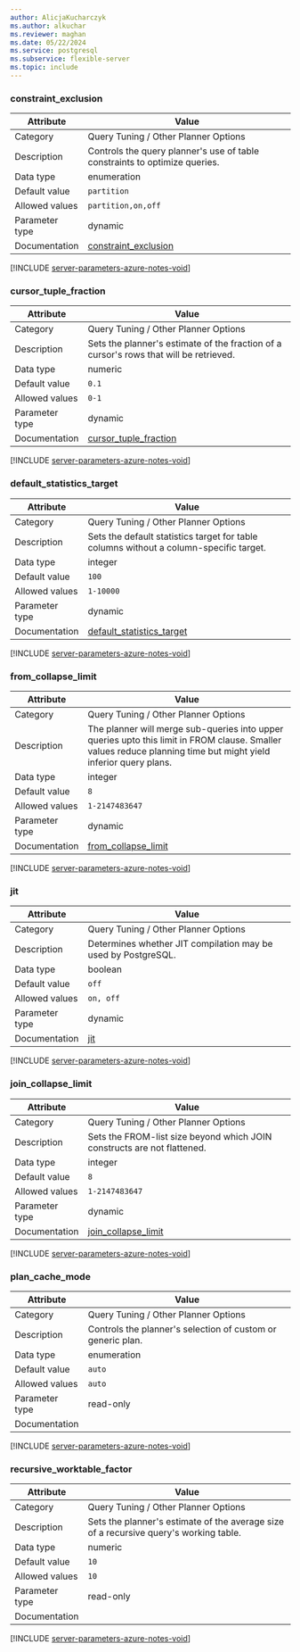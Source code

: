 ```yaml
---
author: AlicjaKucharczyk
ms.author: alkuchar
ms.reviewer: maghan
ms.date: 05/22/2024
ms.service: postgresql
ms.subservice: flexible-server
ms.topic: include
---
```

### constraint_exclusion

| Attribute      | Value                                                      |
|----------------|------------------------------------------------------------|
| Category       | Query Tuning / Other Planner Options |
| Description    | Controls the query planner's use of table constraints to optimize queries.                                                                                      |
| Data type      | enumeration |
| Default value  | `partition`   |
| Allowed values | `partition,on,off` |
| Parameter type | dynamic        |
| Documentation  | [constraint_exclusion](https://www.postgresql.org/docs/16/runtime-config-query.html)      |


[!INCLUDE [server-parameters-azure-notes-void](./server-parameters-azure-notes-void.md)]



### cursor_tuple_fraction

| Attribute      | Value                                                      |
|----------------|------------------------------------------------------------|
| Category       | Query Tuning / Other Planner Options |
| Description    | Sets the planner's estimate of the fraction of a cursor's rows that will be retrieved.                                                                          |
| Data type      | numeric     |
| Default value  | `0.1`         |
| Allowed values | `0-1`              |
| Parameter type | dynamic        |
| Documentation  | [cursor_tuple_fraction](https://www.postgresql.org/docs/16/runtime-config-query.html)     |


[!INCLUDE [server-parameters-azure-notes-void](./server-parameters-azure-notes-void.md)]



### default_statistics_target

| Attribute      | Value                                                      |
|----------------|------------------------------------------------------------|
| Category       | Query Tuning / Other Planner Options |
| Description    | Sets the default statistics target for table columns without a column-specific target.                                                                          |
| Data type      | integer     |
| Default value  | `100`         |
| Allowed values | `1-10000`          |
| Parameter type | dynamic        |
| Documentation  | [default_statistics_target](https://www.postgresql.org/docs/16/runtime-config-query.html) |


[!INCLUDE [server-parameters-azure-notes-void](./server-parameters-azure-notes-void.md)]



### from_collapse_limit

| Attribute      | Value                                                      |
|----------------|------------------------------------------------------------|
| Category       | Query Tuning / Other Planner Options |
| Description    | The planner will merge sub-queries into upper queries upto this limit in FROM clause. Smaller values reduce planning time but might yield inferior query plans. |
| Data type      | integer     |
| Default value  | `8`           |
| Allowed values | `1-2147483647`     |
| Parameter type | dynamic        |
| Documentation  | [from_collapse_limit](https://www.postgresql.org/docs/16/runtime-config-query.html)       |


[!INCLUDE [server-parameters-azure-notes-void](./server-parameters-azure-notes-void.md)]



### jit

| Attribute      | Value                                                      |
|----------------|------------------------------------------------------------|
| Category       | Query Tuning / Other Planner Options |
| Description    | Determines whether JIT compilation may be used by PostgreSQL.                                                                                                   |
| Data type      | boolean     |
| Default value  | `off`         |
| Allowed values | `on, off`          |
| Parameter type | dynamic        |
| Documentation  | [jit](https://www.postgresql.org/docs/16/runtime-config-query.html)                       |


[!INCLUDE [server-parameters-azure-notes-void](./server-parameters-azure-notes-void.md)]



### join_collapse_limit

| Attribute      | Value                                                      |
|----------------|------------------------------------------------------------|
| Category       | Query Tuning / Other Planner Options |
| Description    | Sets the FROM-list size beyond which JOIN constructs are not flattened.                                                                                         |
| Data type      | integer     |
| Default value  | `8`           |
| Allowed values | `1-2147483647`     |
| Parameter type | dynamic        |
| Documentation  | [join_collapse_limit](https://www.postgresql.org/docs/16/runtime-config-query.html)       |


[!INCLUDE [server-parameters-azure-notes-void](./server-parameters-azure-notes-void.md)]



### plan_cache_mode

| Attribute      | Value                                                      |
|----------------|------------------------------------------------------------|
| Category       | Query Tuning / Other Planner Options |
| Description    | Controls the planner's selection of custom or generic plan.                                                                                                     |
| Data type      | enumeration |
| Default value  | `auto`        |
| Allowed values | `auto`             |
| Parameter type | read-only      |
| Documentation  |                                                                                           |


[!INCLUDE [server-parameters-azure-notes-void](./server-parameters-azure-notes-void.md)]



### recursive_worktable_factor

| Attribute      | Value                                                      |
|----------------|------------------------------------------------------------|
| Category       | Query Tuning / Other Planner Options |
| Description    | Sets the planner's estimate of the average size of a recursive query's working table.                                                                           |
| Data type      | numeric     |
| Default value  | `10`          |
| Allowed values | `10`               |
| Parameter type | read-only      |
| Documentation  |                                                                                           |


[!INCLUDE [server-parameters-azure-notes-void](./server-parameters-azure-notes-void.md)]



